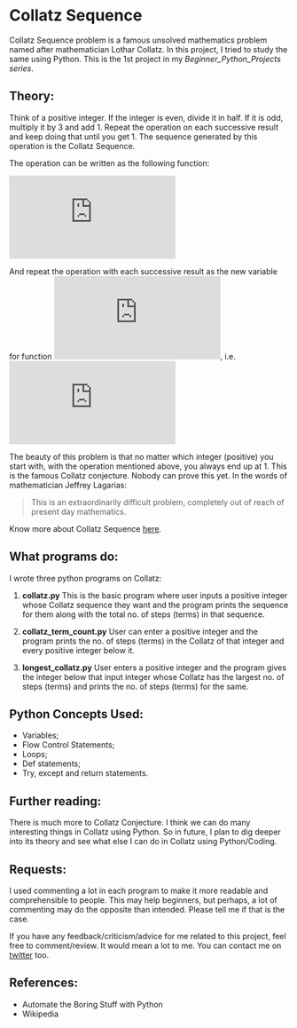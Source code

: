 
# Collatz Sequence

Collatz Sequence problem is a famous unsolved mathematics problem named after mathematician Lothar Collatz. In this project, I tried to study the same using Python. This is the 1st project in my *Beginner_Python_Projects series*.

## Theory:

Think of a positive integer. If the integer is even, divide it in half. If it is odd, multiply it by 3 and add 1. Repeat the operation on each successive result and keep doing that until you get 1. The sequence generated by this operation is the Collatz Sequence.

The operation can be written as the following function:

![](http://latex.codecogs.com/gif.latex?f%28n%29%3D%20%5Cbegin%7Bcases%7D%20n/2%20%2C%26n%3D%20even%20%263n&plus;1%2C%26n%3D%20odd%20%5Cend%7Bcases%7D)

And repeat the operation with each successive result as the new variable for function ![](http://latex.codecogs.com/gif.latex?f%28n%29),  i.e.  ![](http://latex.codecogs.com/gif.latex?n%20%3D%20f%28n%29)

The beauty of this problem is that no matter which integer (positive) you start with, with the operation mentioned above, you always end up at 1. This is the famous Collatz conjecture. Nobody can prove this yet. In the words of mathematician Jeffrey Lagarias:
> This is an extraordinarily difficult problem, completely out of reach of present day mathematics.

Know more about Collatz Sequence [here](https://en.wikipedia.org/wiki/Collatz_conjecture#See_also).

## What programs do:

I wrote three python programs on Collatz: 

1.	**collatz.py**
This is the basic program where user inputs a positive integer whose Collatz sequence they want and the program prints the sequence for them along with the total no. of steps (terms) in that sequence.

2. **collatz_term_count.py**
User can enter a positive integer and the program prints the no. of steps (terms) in the Collatz of that integer and every positive integer below it.  

3. **longest_collatz.py**
User enters a positive integer and the program gives the integer below that input integer whose Collatz has the largest no. of steps (terms) and prints the no. of steps (terms) for the same.

## Python Concepts Used:

- Variables;
- Flow Control Statements;
- Loops;
- Def statements;
- Try, except and return statements.

## Further reading:

There is much more to Collatz Conjecture. I think we can do many interesting things in Collatz using Python. So in future, I plan to dig deeper into its theory and see what else I can do in Collatz using Python/Coding.

## Requests:

I used commenting a lot in each program to make it more readable and comprehensible to people. This may help beginners, but perhaps, a lot of commenting may do the opposite than intended. Please tell me if that is the case. 

If you have any feedback/criticism/advice for me related to this project, feel free to comment/review. It would mean a lot to me. You can contact me on [twitter](https://twitter.com/NKakria) too.

## References:

- Automate the Boring Stuff with Python
- Wikipedia

